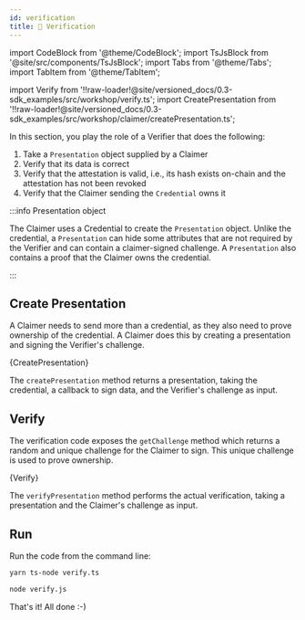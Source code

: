 ```yaml
---
id: verification
title: 🤝 Verification
---
```


import CodeBlock from '@theme/CodeBlock';
import TsJsBlock from '@site/src/components/TsJsBlock';
import Tabs from '@theme/Tabs';
import TabItem from '@theme/TabItem';

import Verify from '!!raw-loader!@site/versioned_docs/0.3-sdk_examples/src/workshop/verify.ts';
import CreatePresentation from '!!raw-loader!@site/versioned_docs/0.3-sdk_examples/src/workshop/claimer/createPresentation.ts';

In this section, you play the role of a <span className="label-role verifier">Verifier</span> that does the following:

1. Take a `Presentation` object supplied by a <span className="label-role claimer">Claimer</span>
2. Verify that its data is correct
3. Verify that the attestation is valid, i.e., its hash exists on-chain and the attestation has not been revoked
4. Verify that the <span className="label-role claimer">Claimer</span> sending the `Credential` owns it

:::info Presentation object

The <span className="label-role claimer">Claimer</span> uses a Credential to create the `Presentation` object.
Unlike the credential, a `Presentation` can hide some attributes that are not required by the <span className="label-role verifier">Verifier</span> and can contain a claimer-signed challenge.
A `Presentation` also contains a proof that the <span className="label-role claimer">Claimer</span> owns the credential.

:::

## Create Presentation

A <span className="label-role claimer">Claimer</span> needs to send more than a credential, as they also need to prove ownership of the credential.
A <span className="label-role claimer">Claimer</span> does this by creating a presentation and signing the <span className="label-role verifier">Verifier</span>'s challenge.

<TsJsBlock fileName="claimer/createPresentation">
  {CreatePresentation}
</TsJsBlock>

The `createPresentation` method returns a presentation, taking the credential, a callback to sign data, and the <span className="label-role verifier">Verifier</span>'s challenge as input.

## Verify

The verification code exposes the `getChallenge` method which returns a random and unique challenge for the <span className="label-role claimer">Claimer</span> to sign.
This unique challenge is used to prove ownership.

<TsJsBlock fileName="verify">
  {Verify}
</TsJsBlock>

The `verifyPresentation` method performs the actual verification, taking a presentation and the <span className="label-role claimer">Claimer</span>'s challenge as input.

## Run

Run the code from the command line:

<Tabs groupId="ts-js-choice">
  <TabItem value='ts' label='Typescript' default>

  ```bash
  yarn ts-node verify.ts
  ```

  </TabItem>
  <TabItem value='js' label='Javascript' default>

  ```bash
  node verify.js
  ```

  </TabItem>
</Tabs>

That's it! All done :-)